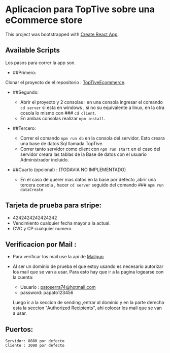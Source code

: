 # Aplicacion para TopTive sobre una eCommerce store

This project was bootstrapped with [Create React App](https://github.com/facebook/create-react-app).

## Available Scripts

Los pasos para correr la app son.

- ##Primero:

 Clonar el proyecto de el repositorio : [TopTiveEcommerce](https://github.com/facebook/create-react-app).

- ##Segundo:
    - Abrir el proyecto y 2 consolas :  en una consola ingresar el comando  `cd server` si esta en windows , si no su equivalente a linux, en la otra cosola lo mismo con ### `cd client`.
    - En ambas consolas realizar `npm install`.
  
- ##Tercero: 
    - Correr el comando `npm run db` en la consola del servidor. Esto creara una base de datos Sql llamada TopTive.
    - Correr tanto servidor como client con `npm run start` en el caso del servidor creara las tablas de la Base de datos con el usuario Administrador incluido.

- ##Cuarto (opcional) : (TODAVIA NO IMPLEMENTADO)
    - En el caso de  querer mas  datos en la base por defecto ,abrir una tercera consola  , hacer `cd server` seguido del comando ### `npm run dataCreate`
    

## Tarjeta de prueba para stripe:
   - 4242424242424242
   - Vencimiento cualquier fecha mayor a la actual.
   - CVC y CP cualquier numero.

## Verificacion por Mail : 
  
  - Para verificar los mail use la api de [Mailgun](https://www.mailgun.com/) 
  - Al ser un dominio de prueba el que estoy usando es necesario autorizar los mail que se van a usar.
    Para esto hay que ir a la pagina logearse con la cuenta:
      - Usuario : patoserra74@hotmail.com
      - password: papato123456
    
    Luego ir a la seccion de sending ,entrar al dominio y en la parte derecha esta la seccion "Authorized Recipients", ahi colocar los mail que se van a usar.


## Puertos:
    Servidor: 8080 por defecto
    Cliente : 3000 por defecto